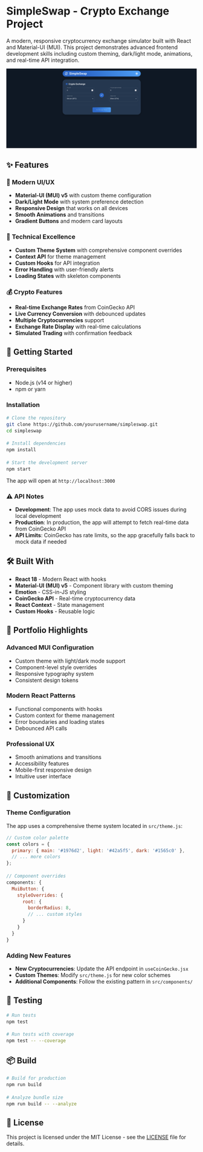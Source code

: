 # SimpleSwap - Crypto Exchange Project

A modern, responsive cryptocurrency exchange simulator built with React and Material-UI (MUI). This project demonstrates advanced frontend development skills including custom theming, dark/light mode, animations, and real-time API integration.

![Simpleswap](/img/simpleswap.png)

## ✨ Features

### 🎨 **Modern UI/UX**

-   **Material-UI (MUI) v5** with custom theme configuration
-   **Dark/Light Mode** with system preference detection
-   **Responsive Design** that works on all devices
-   **Smooth Animations** and transitions
-   **Gradient Buttons** and modern card layouts

### 🔧 **Technical Excellence**

-   **Custom Theme System** with comprehensive component overrides
-   **Context API** for theme management
-   **Custom Hooks** for API integration
-   **Error Handling** with user-friendly alerts
-   **Loading States** with skeleton components

### 💰 **Crypto Features**

-   **Real-time Exchange Rates** from CoinGecko API
-   **Live Currency Conversion** with debounced updates
-   **Multiple Cryptocurrencies** support
-   **Exchange Rate Display** with real-time calculations
-   **Simulated Trading** with confirmation feedback

## 🚀 Getting Started

### Prerequisites

-   Node.js (v14 or higher)
-   npm or yarn

### Installation

```bash
# Clone the repository
git clone https://github.com/yourusername/simpleswap.git
cd simpleswap

# Install dependencies
npm install

# Start the development server
npm start
```

The app will open at `http://localhost:3000`

### ⚠️ API Notes

-   **Development**: The app uses mock data to avoid CORS issues during local development
-   **Production**: In production, the app will attempt to fetch real-time data from CoinGecko API
-   **API Limits**: CoinGecko has rate limits, so the app gracefully falls back to mock data if needed

## 🛠️ Built With

-   **React 18** - Modern React with hooks
-   **Material-UI (MUI) v5** - Component library with custom theming
-   **Emotion** - CSS-in-JS styling
-   **CoinGecko API** - Real-time cryptocurrency data
-   **React Context** - State management
-   **Custom Hooks** - Reusable logic

## 🎯 Portfolio Highlights

### **Advanced MUI Configuration**

-   Custom theme with light/dark mode support
-   Component-level style overrides
-   Responsive typography system
-   Consistent design tokens

### **Modern React Patterns**

-   Functional components with hooks
-   Custom context for theme management
-   Error boundaries and loading states
-   Debounced API calls

### **Professional UX**

-   Smooth animations and transitions
-   Accessibility features
-   Mobile-first responsive design
-   Intuitive user interface

## 🔧 Customization

### Theme Configuration

The app uses a comprehensive theme system located in `src/theme.js`:

```javascript
// Custom color palette
const colors = {
  primary: { main: '#1976d2', light: '#42a5f5', dark: '#1565c0' },
  // ... more colors
};

// Component overrides
components: {
  MuiButton: {
    styleOverrides: {
      root: {
        borderRadius: 8,
        // ... custom styles
      }
    }
  }
}
```

### Adding New Features

-   **New Cryptocurrencies**: Update the API endpoint in `useCoinGecko.jsx`
-   **Custom Themes**: Modify `src/theme.js` for new color schemes
-   **Additional Components**: Follow the existing pattern in `src/components/`

## 🧪 Testing

```bash
# Run tests
npm test

# Run tests with coverage
npm test -- --coverage
```

## 📦 Build

```bash
# Build for production
npm run build

# Analyze bundle size
npm run build -- --analyze
```

## 📄 License

This project is licensed under the MIT License - see the [LICENSE](LICENSE) file for details.
